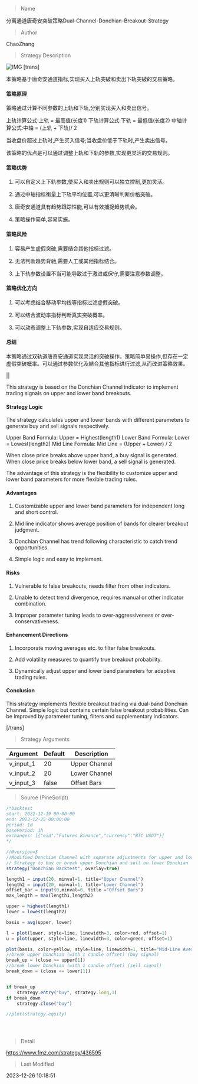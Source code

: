 
> Name

分离通道唐奇安突破策略Dual-Channel-Donchian-Breakout-Strategy

> Author

ChaoZhang

> Strategy Description

![IMG](https://www.fmz.com/upload/asset/161aff24c004b03288a.png)
[trans]

本策略基于唐奇安通道指标,实现买入上轨突破和卖出下轨突破的交易策略。

#### 策略原理

策略通过计算不同参数的上轨和下轨,分别实现买入和卖出信号。

上轨计算公式:上轨 = 最高值(长度1)
下轨计算公式:下轨 = 最低值(长度2)
中轴计算公式:中轴 = (上轨 + 下轨)/ 2

当收盘价超过上轨时,产生买入信号;当收盘价低于下轨时,产生卖出信号。

该策略的优点是可以通过调整上轨和下轨的参数,实现更灵活的交易规则。

#### 策略优势

1. 可以自定义上下轨参数,使买入和卖出规则可以独立控制,更加灵活。

2. 通过中轴指标衡量上下轨平均位置,可以更清晰判断价格突破。

3. 唐奇安通道具有趋势跟踪性能,可以有效捕捉趋势机会。

4. 策略操作简单,容易实施。

#### 策略风险

1. 容易产生虚假突破,需要结合其他指标过滤。

2. 无法判断趋势背驰,需要人工或其他指标结合。

3. 上下轨参数设置不当可能导致过于激进或保守,需要注意参数调整。

#### 策略优化方向

1. 可以考虑结合移动平均线等指标过滤虚假突破。

2. 可以结合波动率指标判断真实突破概率。

3. 可以动态调整上下轨参数,实现自适应交易规则。


#### 总结

本策略通过双轨道唐奇安通道实现灵活的突破操作。策略简单易操作,但存在一定虚假突破概率。可以通过参数优化及結合其他指标进行过滤,从而改进策略效果。

||


This strategy is based on the Donchian Channel indicator to implement trading signals on upper and lower band breakouts. 

#### Strategy Logic

The strategy calculates upper and lower bands with different parameters to generate buy and sell signals respectively.

Upper Band Formula: Upper = Highest(length1)
Lower Band Formula: Lower = Lowest(length2) 
Mid Line Formula: Mid Line = (Upper + Lower) / 2

When close price breaks above upper band, a buy signal is generated. When close price breaks below lower band, a sell signal is generated.

The advantage of this strategy is the flexibility to customize upper and lower band parameters for more flexible trading rules.

#### Advantages

1. Customizable upper and lower band parameters for independent long and short control.

2. Mid line indicator shows average position of bands for clearer breakout judgment.  

3. Donchian Channel has trend following characteristic to catch trend opportunities.

4. Simple logic and easy to implement.

#### Risks

1. Vulnerable to false breakouts, needs filter from other indicators.

2. Unable to detect trend divergence, requires manual or other indicator combination.

3. Improper parameter tuning leads to over-aggressiveness or over-conservativeness.

#### Enhancement Directions 

1. Incorporate moving averages etc. to filter false breakouts.

2. Add volatility measures to quantify true breakout probability. 

3. Dynamically adjust upper and lower band parameters for adaptive trading rules.

#### Conclusion

This strategy implements flexible breakout trading via dual-band Donchian Channel. Simple logic but contains certain false breakout probabilities. Can be improved by parameter tuning, filters and supplementary indicators.

[/trans]

> Strategy Arguments



|Argument|Default|Description|
|----|----|----|
|v_input_1|20|Upper Channel|
|v_input_2|20|Lower Channel|
|v_input_3|false|Offset Bars|


> Source (PineScript)

``` javascript
/*backtest
start: 2022-12-19 00:00:00
end: 2023-12-25 00:00:00
period: 1d
basePeriod: 1h
exchanges: [{"eid":"Futures_Binance","currency":"BTC_USDT"}]
*/

//@version=3
//Modified Donchian Channel with separate adjustments for upper and lower levels, with offset
// Strategy to buy on break upper Donchian and sell on lower Donchian
strategy("Donchian Backtest", overlay=true)

length1 = input(20, minval=1, title="Upper Channel")
length2 = input(20, minval=1, title="Lower Channel")
offset_bar = input(0,minval=0, title ="Offset Bars")
max_length = max(length1,length2)

upper = highest(length1)
lower = lowest(length2)

basis = avg(upper, lower)

l = plot(lower, style=line, linewidth=3, color=red, offset=1)
u = plot(upper, style=line, linewidth=3, color=green, offset=1)

plot(basis, color=yellow, style=line, linewidth=1, title="Mid-Line Average")
//break upper Donchian (with 1 candle offset) (buy signal)
break_up = (close >= upper[1])
//break lower Donchian (with 1 candle offset) (sell signal)
break_down = (close <= lower[1])


if break_up
    strategy.entry("buy", strategy.long,1)
if break_down
    strategy.close("buy")

//plot(strategy.equity)


    


```

> Detail

https://www.fmz.com/strategy/436595

> Last Modified

2023-12-26 10:18:51
